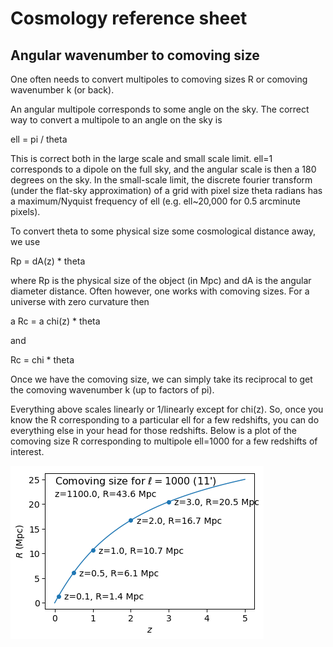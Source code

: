 # Cosmology reference sheet

## Angular wavenumber to comoving size

One often needs to convert multipoles to comoving sizes R or comoving wavenumber k (or back).

An angular multipole corresponds to some angle on the sky. The correct way to convert a multipole to an angle on the sky is

ell = pi / theta

This is correct both in the large scale and small scale limit. ell=1 corresponds to a dipole on the full sky, and the angular scale is then a 180 degrees on the sky. In the small-scale limit, the discrete fourier transform (under the flat-sky approximation) of a grid with pixel size theta radians has a maximum/Nyquist frequency of ell (e.g. ell~20,000 for 0.5 arcminute pixels).

To convert theta to some physical size some cosmological distance away, we use

Rp = dA(z) * theta

where Rp is the physical size of the object (in Mpc) and dA is the angular diameter distance. Often however, one works with comoving sizes. For a universe with zero curvature then

a Rc = a chi(z) * theta

and

Rc = chi * theta

Once we have the comoving size, we can simply take its reciprocal to get the comoving wavenumber k (up to factors of pi).

Everything above scales linearly or 1/linearly except for chi(z). So, once you know the R corresponding to a particular ell for a few redshifts, you can do everything else in your head for those redshifts. Below is a plot of the comoving size R corresponding to multipole ell=1000 for a few redshifts of interest.

![Angular wavenumber to comoving size][comoving]

[comoving]: comoving.png